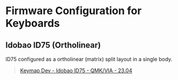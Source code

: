 # Firmware Configuration for Keyboards

## Idobao ID75 (Ortholinear)
ID75 configured as a ortholinear (matrix) split layout in a single body.

<blockquote class="imgur-embed-pub" lang="en" data-id="a/n7rGcCq"  ><a href="//imgur.com/a/n7rGcCq">Keymap Dev - Idobao ID75 - QMK/VIA - 23.04</a></blockquote><script async src="//s.imgur.com/min/embed.js" charset="utf-8"></script>
